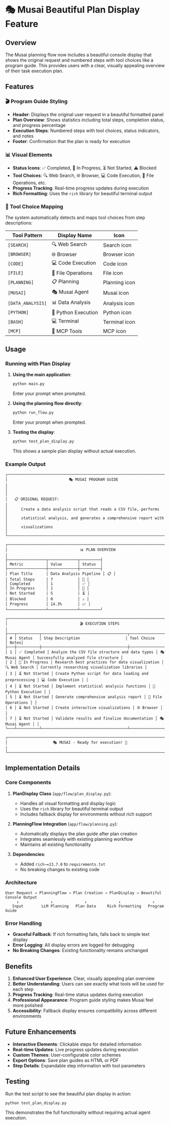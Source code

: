 # 🎭 Musai Beautiful Plan Display Feature

## Overview

The Musai planning flow now includes a beautiful console display that shows the original request and numbered steps with tool choices like a program guide. This provides users with a clear, visually appealing overview of their task execution plan.

## Features

### 🎬 Program Guide Styling
- **Header**: Displays the original user request in a beautiful formatted panel
- **Plan Overview**: Shows statistics including total steps, completion status, and progress percentage
- **Execution Steps**: Numbered steps with tool choices, status indicators, and notes
- **Footer**: Confirmation that the plan is ready for execution

### 📊 Visual Elements
- **Status Icons**: ✅ Completed, 🔄 In Progress, ⏳ Not Started, ⚠️ Blocked
- **Tool Choices**: 🔍 Web Search, 🌐 Browser, 💻 Code Execution, 📁 File Operations, etc.
- **Progress Tracking**: Real-time progress updates during execution
- **Rich Formatting**: Uses the `rich` library for beautiful terminal output

### 🎯 Tool Choice Mapping
The system automatically detects and maps tool choices from step descriptions:

| Tool Pattern | Display Name | Icon |
|-------------|-------------|------|
| `[SEARCH]` | 🔍 Web Search | Search icon |
| `[BROWSER]` | 🌐 Browser | Browser icon |
| `[CODE]` | 💻 Code Execution | Code icon |
| `[FILE]` | 📁 File Operations | File icon |
| `[PLANNING]` | 📋 Planning | Planning icon |
| `[MUSAI]` | 🎭 Musai Agent | Musai icon |
| `[DATA_ANALYSIS]` | 📊 Data Analysis | Analysis icon |
| `[PYTHON]` | 🐍 Python Execution | Python icon |
| `[BASH]` | 💻 Terminal | Terminal icon |
| `[MCP]` | 🔗 MCP Tools | MCP icon |

## Usage

### Running with Plan Display

1. **Using the main application**:
   ```bash
   python main.py
   ```
   Enter your prompt when prompted.

2. **Using the planning flow directly**:
   ```bash
   python run_flow.py
   ```
   Enter your prompt when prompted.

3. **Testing the display**:
   ```bash
   python test_plan_display.py
   ```
   This shows a sample plan display without actual execution.

### Example Output

```
┌─────────────────────────────────────────────────────────────────────────────────┐
│                           🎭 MUSAI PROGRAM GUIDE                              │
│                                                                                 │
│   📋 ORIGINAL REQUEST:                                                        │
│      Create a data analysis script that reads a CSV file, performs            │
│      statistical analysis, and generates a comprehensive report with           │
│      visualizations                                                            │
└─────────────────────────────────────────────────────────────────────────────────┘

┌─────────────────────────────────────────────────────────────────────────────────┐
│                                📊 PLAN OVERVIEW                                │
├─────────────────┬─────────────┬─────────┤
│ Metric          │ Value       │ Status  │
├─────────────────┼─────────────┼─────────┤
│ Plan Title      │ Data Analysis Pipeline │ 📋 │
│ Total Steps     │ 7           │ 📝 │
│ Completed       │ 1           │ ✅ │
│ In Progress     │ 1           │ 🔄 │
│ Not Started     │ 5           │ ⏳ │
│ Blocked         │ 0           │ ⚠️ │
│ Progress        │ 14.3%       │ 📈 │
└─────────────────┴─────────────┴─────────┘

┌─────────────────────────────────────────────────────────────────────────────────┐
│                                🎬 EXECUTION STEPS                              │
├───┬──────────┬──────────────────────────────────────┬─────────────────────┬─────┤
│ # │ Status   │ Step Description                    │ Tool Choice         │ Notes│
├───┼──────────┼──────────────────────────────────────┼─────────────────────┼─────┤
│ 1 │ ✅ Completed │ Analyze the CSV file structure and data types │ 🎭 Musai Agent │ Successfully analyzed file structure │
│ 2 │ 🔄 In Progress │ Research best practices for data visualization │ 🔍 Web Search │ Currently researching visualization libraries │
│ 3 │ ⏳ Not Started │ Create Python script for data loading and preprocessing │ 💻 Code Execution │ │
│ 4 │ ⏳ Not Started │ Implement statistical analysis functions │ 🐍 Python Execution │ │
│ 5 │ ⏳ Not Started │ Generate comprehensive analysis report │ 📁 File Operations │ │
│ 6 │ ⏳ Not Started │ Create interactive visualizations │ 🌐 Browser │ │
│ 7 │ ⏳ Not Started │ Validate results and finalize documentation │ 🎭 Musai Agent │ │
└───┴──────────┴──────────────────────────────────────┴─────────────────────┴─────┘

┌─────────────────────────────────────────────────────────────────────────────────┐
│                    🎭 MUSAI - Ready for execution! 🚀                        │
└─────────────────────────────────────────────────────────────────────────────────┘
```

## Implementation Details

### Core Components

1. **PlanDisplay Class** (`app/flow/plan_display.py`):
   - Handles all visual formatting and display logic
   - Uses the `rich` library for beautiful terminal output
   - Includes fallback display for environments without rich support

2. **PlanningFlow Integration** (`app/flow/planning.py`):
   - Automatically displays the plan guide after plan creation
   - Integrates seamlessly with existing planning workflow
   - Maintains all existing functionality

3. **Dependencies**:
   - Added `rich~=13.7.0` to `requirements.txt`
   - No breaking changes to existing code

### Architecture

```
User Request → PlanningFlow → Plan Creation → PlanDisplay → Beautiful Console Output
     ↓              ↓              ↓              ↓              ↓
   Input        LLM Planning   Plan Data     Rich Formatting   Program Guide
```

### Error Handling

- **Graceful Fallback**: If rich formatting fails, falls back to simple text display
- **Error Logging**: All display errors are logged for debugging
- **No Breaking Changes**: Existing functionality remains unchanged

## Benefits

1. **Enhanced User Experience**: Clear, visually appealing plan overview
2. **Better Understanding**: Users can see exactly what tools will be used for each step
3. **Progress Tracking**: Real-time status updates during execution
4. **Professional Appearance**: Program guide styling makes Musai feel more polished
5. **Accessibility**: Fallback display ensures compatibility across different environments

## Future Enhancements

- **Interactive Elements**: Clickable steps for detailed information
- **Real-time Updates**: Live progress updates during execution
- **Custom Themes**: User-configurable color schemes
- **Export Options**: Save plan guides as HTML or PDF
- **Step Details**: Expandable step information with tool parameters

## Testing

Run the test script to see the beautiful plan display in action:

```bash
python test_plan_display.py
```

This demonstrates the full functionality without requiring actual agent execution.
